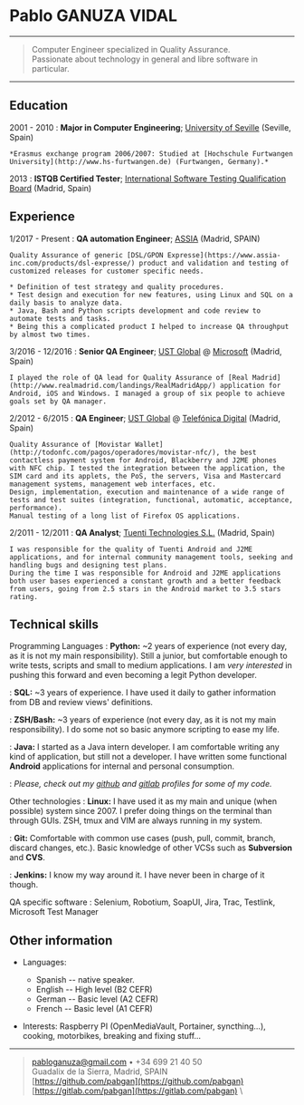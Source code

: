 Pablo GANUZA VIDAL
==================

----

> Computer Engineer specialized in Quality Assurance.\
> Passionate about technology in general and libre software in particular.

----

Education
---------

2001 - 2010
:	**Major in Computer Engineering**; [University of Seville](https://www.informatica.us.es/) (Seville, Spain)

	*Erasmus exchange program 2006/2007: Studied at [Hochschule Furtwangen University](http://www.hs-furtwangen.de) (Furtwangen, Germany).*

2013
:	**ISTQB Certified Tester**; [International Software Testing Qualification Board](http://www.istqb.org/) (Madrid, Spain)

Experience
----------

1/2017 - Present 
:	**QA automation Engineer**; [ASSIA](https://www.assia-inc.com) (Madrid, SPAIN)

	Quality Assurance of generic [DSL/GPON Expresse](https://www.assia-inc.com/products/dsl-expresse/) product and validation and testing of customized releases for customer specific needs.

	* Definition of test strategy and quality procedures.
	* Test design and execution for new features, using Linux and SQL on a daily basis to analyze data.
	* Java, Bash and Python scripts development and code review to automate tests and tasks.
	* Being this a complicated product I helped to increase QA throughput by almost two times.

3/2016 - 12/2016
:	**Senior QA Engineer**; [UST Global](https://www.linkedin.com/company/ustglobal) @ [Microsoft](http://www.microsoft.com) (Madrid, Spain)

	I played the role of QA lead for Quality Assurance of [Real Madrid](http://www.realmadrid.com/landings/RealMadridApp/) application for Android, iOS and Windows. I managed a group of six people to achieve goals set by QA manager.


2/2012 - 6/2015
:	**QA Engineer**; [UST Global](http://www.linkedin.com/company/ustglobal) @ [Telefónica Digital](http://www.tid.es) (Madrid, Spain)

	Quality Assurance of [Movistar Wallet](http://todonfc.com/pagos/operadores/movistar-nfc/), the best contactless payment system for Android, Blackberry and J2ME phones with NFC chip. I tested the integration between the application, the SIM card and its applets, the PoS, the servers, Visa and Mastercard management systems, management web interfaces, etc.
	Design, implementation, execution and maintenance of a wide range of tests and test suites (integration, functional, automatic, acceptance, performance).
	Manual testing of a long list of Firefox OS applications.

2/2011 - 12/2011
:	**QA Analyst**; [Tuenti Technologies S.L.](https://www.tuenti.es) (Madrid, Spain)

	I was responsible for the quality of Tuenti Android and J2ME applications, and for internal community management tools, seeking and handling bugs and designing test plans.  
	During the time I was responsible for Android and J2ME applications both user bases experienced a constant growth and a better feedback from users, going from 2.5 stars in the Android market to 3.5 stars rating.


Technical skills
----------------

Programming Languages
:	**Python:** ~2 years of experience (not every day, as it is not my main responsibility). Still a junior, but comfortable enough to write tests, scripts and small to medium applications.
	I am *very interested* in pushing this forward and even becoming a legit Python developer.

:	**SQL:** ~3 years of experience. I have used it daily to gather information from DB and review views' definitions.

:	**ZSH/Bash:** ~3 years of experience (not every day, as it is not my main responsibility). I do some not so basic anymore scripting to ease my life.

:	**Java:** I started as a Java intern developer. I am comfortable writing any kind of application, but still not a developer. I have written some functional **Android** applications for internal and personal consumption.

:	_Please, check out my [github](https://github.com/pabgan) and [gitlab](https://gitlab.com/pabgan) profiles for some of my code._

Other technologies
:	**Linux:** I have used it as my main and unique (when possible) system since 2007. I prefer doing things on the terminal than through GUIs. ZSH, tmux and VIM are always running in my system.
   
:	**Git:** Comfortable with common use cases (push, pull, commit, branch, discard changes, etc.). Basic knowledge of other VCSs such as **Subversion** and **CVS**.

:	**Jenkins:** I know my way around it. I have never been in charge of it though.

QA specific software
:	Selenium, Robotium, SoapUI, Jira, Trac, Testlink, Microsoft Test Manager

Other information
-----------------

* Languages:

	* Spanish	--  native speaker.
	* English	--  High level (B2 CEFR)
	* German	--  Basic level (A2 CEFR)
	* French	--  Basic level (A1 CEFR)

* Interests: Raspberry PI (OpenMediaVault, Portainer, syncthing...), cooking, motorbikes, breaking and fixing stuff...

----

> <pabloganuza@gmail.com> • +34 699 21 40 50 \
>  Guadalix de la Sierra, Madrid, SPAIN \
> [https://github.com/pabgan](https://github.com/pabgan) \
> [https://gitlab.com/pabgan](https://gitlab.com/pabgan) \
